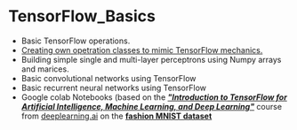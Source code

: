 # TensorFlow_Basics

* Basic TensorFlow operations.
* [Creating own opetration classes to mimic TensorFlow mechanics.](https://github.com/tirthajyoti/TensorFlow_Basics/blob/master/Manually%20building%20NN%20by%20defining%20Class%2C%20Graph%2C%20Operation.ipynb)
* Building simple single and multi-layer perceptrons using Numpy arrays and marices.
* Basic convolutional networks using TensorFlow
* Basic recurrent neural networks using TensorFlow
* Google colab Notebooks (based on the ***["Introduction to TensorFlow for Artificial Intelligence, Machine Learning, and Deep Learning"](https://www.coursera.org/learn/introduction-tensorflow/home/info)*** course from [deeplearning.ai](https://www.deeplearning.ai/) on the **[fashion MNIST dataset](https://github.com/zalandoresearch/fashion-mnist)**
